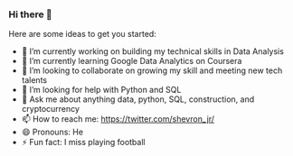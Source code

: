 ### Hi there 👋

Here are some ideas to get you started:

- 🔭 I’m currently working on building my technical skills in Data Analysis
- 🌱 I’m currently learning Google Data Analytics on Coursera
- 👯 I’m looking to collaborate on growing my skill and meeting new tech talents
- 🤔 I’m looking for help with Python and SQL
- 💬 Ask me about anything data, python, SQL, construction, and cryptocurrency
- 📫 How to reach me: https://twitter.com/shevron_jr/
- 😄 Pronouns: He
- ⚡ Fun fact: I miss playing football
